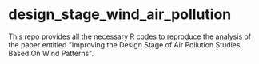 # design_stage_wind_air_pollution
This repo provides all the necessary R codes to reproduce the analysis of the paper entitled "Improving the Design Stage of Air Pollution Studies Based On Wind Patterns".
